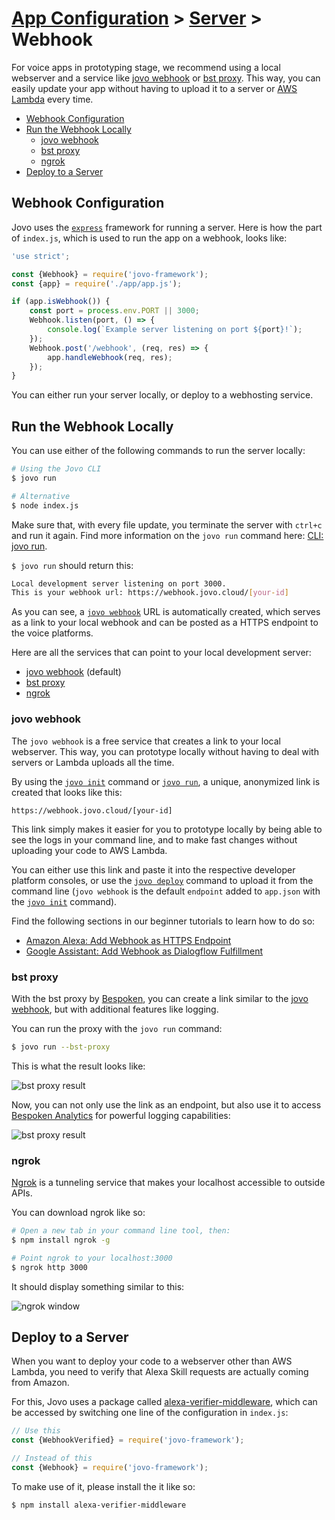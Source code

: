 # [App Configuration](../) > [Server](README.md) > Webhook

For voice apps in prototyping stage, we recommend using a local webserver and a service like [jovo webhook](#jovo-webhook) or [bst proxy](#bst-proxy). This way, you can easily update your app without having to upload it to a server or [AWS Lambda](./aws-lambda.md) every time.

* [Webhook Configuration](#webhook-configuration)
* [Run the Webhook Locally](#run-the-webhook-locally)
  * [jovo webhook](#jovo-webhook)
  * [bst proxy](#bst-proxy)
  * [ngrok](#ngrok)
* [Deploy to a Server](#deploy-to-a-server)


## Webhook Configuration

Jovo uses the [`express`](https://expressjs.com/) framework for running a server. Here is how the part of `index.js`, which is used to run the app on a webhook, looks like:

```javascript
'use strict';

const {Webhook} = require('jovo-framework');
const {app} = require('./app/app.js');

if (app.isWebhook()) {
    const port = process.env.PORT || 3000;
    Webhook.listen(port, () => {
        console.log(`Example server listening on port ${port}!`);
    });
    Webhook.post('/webhook', (req, res) => {
        app.handleWebhook(req, res);
    });
}
```

You can either run your server locally, or deploy to a webhosting service.


## Run the Webhook Locally

You can use either of the following commands to run the server locally:

```sh
# Using the Jovo CLI
$ jovo run

# Alternative
$ node index.js
```

Make sure that, with every file update, you terminate the server with `ctrl+c` and run it again. Find more information on the `jovo run` command here: [CLI: jovo run](../../02_cli#jovo-run).

`$ jovo run` should return this:

```sh
Local development server listening on port 3000.
This is your webhook url: https://webhook.jovo.cloud/[your-id]
```

As you can see, a [`jovo webhook`](#jovo-webhook) URL is automatically created, which serves as a link to your local webhook and can be posted as a HTTPS endpoint to the voice platforms.

Here are all the services that can point to your local development server:
* [jovo webhook](#jovo-webhook) (default)
* [bst proxy](#bst-proxy)
* [ngrok](#ngrok)


### jovo webhook

The `jovo webhook` is a free service  that creates a link to your local webserver. This way, you can prototype locally without having to deal with servers or Lambda uploads all the time.

By using the [`jovo init`](../../02_cli#jovo-init) command or [`jovo run`](../../02_cli#jovo-run), a unique, anonymized link is created that looks like this:

```
https://webhook.jovo.cloud/[your-id]
```
This link simply makes it easier for you to prototype locally by being able to see the logs in your command line, and to make fast changes without uploading your code to AWS Lambda.

You can either use this link and paste it into the respective developer platform consoles, or use the [`jovo deploy`](../../02_cli#jovo-deploy) command to upload it from the command line (`jovo webhook` is the default `endpoint` added to `app.json` with the [`jovo init`](../../02_cli#jovo-init) command).

Find the following sections in our beginner tutorials to learn how to do so:

* [Amazon Alexa: Add Webhook as HTTPS Endpoint](https://www.jovo.tech/blog/alexa-skill-tutorial-nodejs/#app-configuration)
* [Google Assistant: Add Webhook as Dialogflow Fulfillment](https://www.jovo.tech/blog/google-action-tutorial-nodejs/#endpoint)


### bst proxy

With the bst proxy by [Bespoken](https://bespoken.io/), you can create a link similar to the [jovo webhook](#jovo-webhook), but with additional features like logging.

You can run the proxy with the `jovo run` command:

```sh
$ jovo run --bst-proxy
```
This is what the result looks like:

![bst proxy result](https://www.jovo.tech/blog/wp-content/uploads/2017/10/terminal-bst-proxy-1.jpg)

Now, you can not only use the link as an endpoint, but also use it to access [Bespoken Analytics](../../06_integrations/analytics#bespoken) for powerful logging capabilities:

![bst proxy result](https://www.jovo.tech/blog/wp-content/uploads/2017/10/bespoken-logging.jpg)

### ngrok

[Ngrok](https://ngrok.com/) is a tunneling service that makes your localhost accessible to outside APIs.

You can download ngrok like so:

```sh
# Open a new tab in your command line tool, then:
$ npm install ngrok -g

# Point ngrok to your localhost:3000
$ ngrok http 3000
```

It should display something similar to this:

![ngrok window](https://www.jovo.tech/img/docs/building-a-voice-app/webhook-url.jpg)

## Deploy to a Server

When you want to deploy your code to a webserver other than AWS Lambda, you need to verify that Alexa Skill requests are actually coming from Amazon.

For this, Jovo uses a package called [alexa-verifier-middleware](https://github.com/alexa-js/alexa-verifier-middleware), which can be accessed by switching one line of the configuration in `index.js`:

```javascript
// Use this
const {WebhookVerified} = require('jovo-framework');

// Instead of this
const {Webhook} = require('jovo-framework');
```

To make use of it, please install the it like so:

```sh
$ npm install alexa-verifier-middleware
```